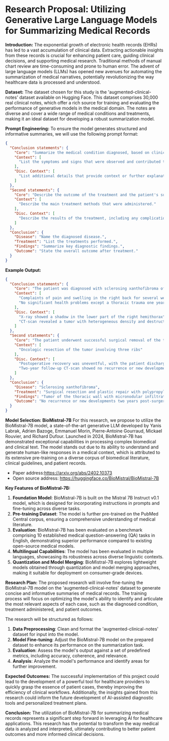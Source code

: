 # Research Proposal: Utilizing Generative Large Language Models for Summarizing Medical Records

**Introduction:**
The exponential growth of electronic health records (EHRs) has led to a vast accumulation of clinical data. Extracting actionable insights from these records is crucial for enhancing patient care, guiding clinical decisions, and supporting medical research. Traditional methods of manual chart review are time-consuming and prone to human error. The advent of large language models (LLMs) has opened new avenues for automating the summarization of medical narratives, potentially revolutionizing the way healthcare data is processed and understood.

**Dataset:**
The dataset chosen for this study is the 'augmented-clinical-notes' dataset available on Hugging Face. This dataset comprises 30,000 real clinical notes, which offer a rich source for training and evaluating the performance of generative models in the medical domain. The notes are diverse and cover a wide range of medical conditions and treatments, making it an ideal dataset for developing a robust summarization model.

**Prompt Engineering:**
To ensure the model generates structured and informative summaries, we will use the following prompt format:

```json
{
  "Conclusion statements": {
    "Core": "Summarize the medical condition diagnosed, based on clinical findings and diagnostic tests.",
    "Context": [
      "List the symptoms and signs that were observed and contributed to the diagnosis."
    ],
    "Disc. Context": [
      "List additional details that provide context or further explanation of the diagnosis."
    ]
  },
  "Second statements": {
    "Core": "Describe the outcome of the treatment and the patient's subsequent health status.",
    "Context": [
      "Describe the main treatment methods that were administered."
    ],
    "Disc. Context": [
      "Describe the results of the treatment, including any complications or improvements."
    ]
  },
  "Conclusion": {
    "Disease": "Name the diagnosed disease.",
    "Treatment": "List the treatments performed.",
    "Findings": "Summarize key diagnostic findings.",
    "Outcome": "State the overall outcome after treatment."
  }
}
```

**Example Output:**
```json
{
  "Conclusion statements": {
    "Core": "The patient was diagnosed with sclerosing xanthofibroma of the thoracic wall, a benign tumor with distinct clinical and radiological features.",
    "Context": [
      "Complaints of pain and swelling in the right back for several weeks",
      "No significant health problems except a thoracic trauma one year prior"
    ],
    "Disc. Context": [
      "X-ray showed a shadow in the lower part of the right hemithorax",
      "CT-scan revealed a tumor with heterogeneous density and destruction of the 9th rib"
    ]
  },
  "Second statements": {
    "Core": "The patient underwent successful surgical removal of the tumor and showed no signs of recurrence two years post-surgery.",
    "Context": [
      "Oncologic resection of the tumor involving three ribs"
    ],
    "Disc. Context": [
      "Postoperative recovery was uneventful, with the patient discharged in good condition",
      "Two-year follow-up CT-scan showed no recurrence or new developments"
    ]
  },
  "Conclusion": {
    "Disease": "Sclerosing xanthofibroma",
    "Treatment": "Surgical resection and plastic repair with polypropylene mesh",
    "Findings": "Tumor of the thoracic wall with micronodular infiltrations in both lungs",
    "Outcome": "No recurrence or new developments two years post-surgery, patient returned to work one month after surgery"
  }
}
```

**Model Selection: BioMistral-7B**
For this research, we propose to utilize the BioMistral-7B model, a state-of-the-art generative LLM developed by Yanis Labrak, Adrien Bazoge, Emmanuel Morin, Pierre-Antoine Gourraud, Mickael Rouvier, and Richard Dufour. Launched in 2024, BioMistral-7B has demonstrated exceptional capabilities in processing complex biomedical and clinical text. The model stands out due to its ability to understand and generate human-like responses in a medical context, which is attributed to its extensive pre-training on a diverse corpus of biomedical literature, clinical guidelines, and patient records.  
- Paper address:https://arxiv.org/abs/2402.10373
- Open source address: https://huggingface.co/BioMistral/BioMistral-7B

**Key Features of BioMistral-7B:**
1. **Foundation Model**: BioMistral-7B is built on the Mistral 7B Instruct v0.1 model, which is designed for incorporating instructions in prompts and fine-tuning across diverse tasks.
2. **Pre-training Dataset**: The model is further pre-trained on the PubMed Central corpus, ensuring a comprehensive understanding of medical literature.
3. **Evaluation**: BioMistral-7B has been evaluated on a benchmark comprising 10 established medical question-answering (QA) tasks in English, demonstrating superior performance compared to existing open-source medical models.
4. **Multilingual Capabilities**: The model has been evaluated in multiple languages, showcasing its robustness across diverse linguistic contexts.
5. **Quantization and Model Merging**: BioMistral-7B explores lightweight models obtained through quantization and model merging approaches, making it suitable for deployment on consumer-grade devices.

**Research Plan:**
The proposed research will involve fine-tuning the BioMistral-7B model on the 'augmented-clinical-notes' dataset to generate concise and informative summaries of medical records. The training process will focus on optimizing the model's ability to identify and articulate the most relevant aspects of each case, such as the diagnosed condition, treatment administered, and patient outcomes.

The research will be structured as follows:
1. **Data Preprocessing**: Clean and format the 'augmented-clinical-notes' dataset for input into the model.
2. **Model Fine-tuning**: Adjust the BioMistral-7B model on the prepared dataset to enhance its performance on the summarization task.
3. **Evaluation**: Assess the model's output against a set of predefined metrics, including accuracy, coherence, and relevance.
4. **Analysis**: Analyze the model's performance and identify areas for further improvement.

**Expected Outcomes:**
The successful implementation of this project could lead to the development of a powerful tool for healthcare providers to quickly grasp the essence of patient cases, thereby improving the efficiency of clinical workflows. Additionally, the insights gained from this research could inform the future development of AI-assisted diagnostic tools and personalized treatment plans.

**Conclusion:**
The utilization of BioMistral-7B for summarizing medical records represents a significant step forward in leveraging AI for healthcare applications. This research has the potential to transform the way medical data is analyzed and interpreted, ultimately contributing to better patient outcomes and more informed clinical decisions.
